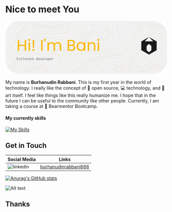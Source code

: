 # Nice to meet You

![Github-baner](/images/baner.png)

My name is **Burhanudin Rabbani**. This is my first year in the world of technology. I really like the concept of 🌟 open source, 💻 technology, and 🎨art itself. I feel like things like this really humanize me. I hope that in the future I can be useful to the community like other people. Currently, I am taking a course at 🐻 Bearmentor Bootcamp.

#### My currently skills

[![My Skills](https://skillicons.dev/icons?i=figma,html,css&theme=dark)](https://skillicons.dev)

## Get in Touch

| Social Media                                                                                                | Links                                                                             |
| ----------------------------------------------------------------------------------------------------------- | --------------------------------------------------------------------------------- |
| ![linkedin](https://img.shields.io/badge/LinkedIn-0077B5?style=for-the-badge&logo=linkedin&logoColor=white) | [burhanudinrabbani666](https://www.linkedin.com/in/burhanudin-rabbani-ba1033362/) |

[![Anurag's GitHub stats](https://github-readme-stats.vercel.app/api?username=burhanudinrabbani666&show_icons=true&theme=codeSTACKr)](https://github.com/burhanudinrabbani666/github-readme-stats)

![Alt text](https://spotify-recently-played-readme.vercel.app/api?user=31yatzxiyqe4higksoqjdxcofzge&count=1)

## Thanks
